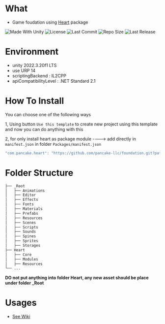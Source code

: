 # What

- Game foudation using [Heart](https://github.com/pancake-llc/foundation/tree/main/Assets/Heart) package

<p align="left">
  <a>
    <img alt="Made With Unity" src="https://img.shields.io/badge/made%20with-Unity-57b9d3.svg?logo=Unity">
  </a>
  <a>
    <img alt="License" src="https://img.shields.io/github/license/pancake-llc/foundation?logo=github">
  </a>
  <a>
    <img alt="Last Commit" src="https://img.shields.io/github/last-commit/pancake-llc/foundation?logo=Mapbox&color=orange">
  </a>
  <a>
    <img alt="Repo Size" src="https://img.shields.io/github/repo-size/pancake-llc/foundation?logo=VirtualBox">
  </a>
  <a>
    <img alt="Last Release" src="https://img.shields.io/github/v/release/pancake-llc/foundation?include_prereleases&logo=Dropbox&color=yellow">
  </a>
</p>

# Environment

- unity 2022.3.20f1 LTS
- use URP 14
- scriptingBackend : IL2CPP
- apiCompatibilityLevel : .NET Standard 2.1

# How To Install

You can choose one of the following ways

1, Using button `Use this template` to create new project using this template and now you can do anything with this

2, for only install heart as package module ----> add directly in `manifest.json` in folder `Packages/manifest.json`

```csharp
"com.pancake.heart": "https://github.com/pancake-llc/foundation.git?path=Assets/Heart#2.5.7",
```


# Folder Structure

```bash
├── _Root
│   ├── Animations
│   ├── Editor
│   ├── Effects
│   ├── Fonts
│   ├── Materials
│   ├── Prefabs
│   ├── Resources
│   ├── Scenes
│   ├── Scripts
│   ├── Sounds
│   ├── Spines
│   ├── Sprites
│   ├── Storages
├── Heart
│   ├── Core
│   ├── Modules
│   ├── Resources
└── ...
```

**DO not put anything into folder Heart, any new asset should be place under folder _Root**


# Usages

- [See Wiki](https://github.com/pancake-llc/foundation/wiki)

